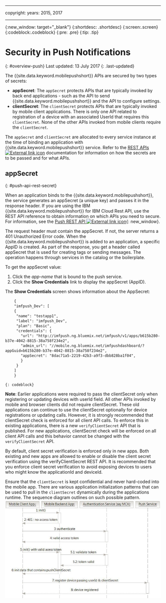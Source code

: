 ----

copyright:
 years: 2015, 2017

---

{:new_window: target="_blank"}
{:shortdesc: .shortdesc}
{:screen:.screen}
{:codeblock:.codeblock}
{:pre: .pre}
{:tip: .tip}

# Security in Push Notifications 
{: #overview-push}
Last updated: 13 July 2017
{: .last-updated}


The {{site.data.keyword.mobilepushshort}} APIs are secured by two types of secrets:

- **appSecret**: The `appSecret` protects APIs that are typically invoked by back end applications - such as the API to send {{site.data.keyword.mobilepushshort}} and the API to configure settings.
- **clientSecret**:  The `clientSecret` protects APIs that are typically invoked by mobile client applications. There is only one API related to registration of a device with an associated UserId that requires this `clientSecret`. None of the other APIs invoked from mobile clients require the `clientSecret`. 

The `appSecret` and `clientSecret` are allocated to every service instance at the time of binding an application with {{site.data.keyword.mobilepushshort}} service. Refer to the [REST APIs ![External link icon](../../icons/launch-glyph.svg "External link icon")](https://imfpush.{DomainName}/imfpush/) documentation for information on how the secrets are to be passed and for what APIs.

## appSecret 
{: #push-api-rest-secret}

When an application binds to the {{site.data.keyword.mobilepushshort}}, the service generates an appSecret (a unique key) and passes it in the response header. If you are using the IBM {{site.data.keyword.mobilepushshort}} for IBM Cloud Rest API, use the REST API reference to obtain information on which APIs you need to secure. For information, see the [Push REST API ![External link icon](../../icons/launch-glyph.svg "External link icon")](https://imfpush.{DomainName}/imfpush/){: new_window}.

The request header must contain the appSecret. If not, the server returns a 401 Unauthorized Error code. When the {{site.data.keyword.mobilepushshort}} is added to an application, a specific AppID is created. As part of the response, you get a header called appSecret that is used for creating tags or sending messages. The operation happens through services in the catalog or the boilerplate.

To get the appSecret value:

1. Click the *app-name* that is bound to the push service.
2. Click the **Show Credentials** link to display the appSecret (AppID).

The **Show Credentials** screen shows information about the AppSecret:
```
	{
    "imfpush_Dev": [
    {
     "name": "testapp1",
     "label": "imfpush_Dev",
     "plan": "Basic",
     "credentials": {
       "url": "http://imfpush.ng.bluemix.net/imfpush/v1/apps/b615b280-b37e-4042-8815-38a758f234e2",
       "admin_url": "//mobile.ng.bluemix.net/imfpushdashboard/?appGuid=b615b280-b37e-4042-8815-38a758f234e2",
       "appSecret": "8dac71a5-2219-42b3-a9f3-dbb828ba1f04",
       }
     }
    ]
    }
```
	{: codeblock} 


**Note**: Earlier applications were required to pass the clientSecret only when registering or updating devices with userId field. All other APIs invoked by mobile and browser clients did not require clientSecret. These old applications can continue to use the clientSecret optionally for device registrations or updating calls. However, it is strongly recommended that clientSecret check is enforced for all client API calls. To enforce this in existing applications, there is a new `verifyClientSecret` API that is published.  For new applications, clientSecret check will be enforced on all client API calls and this behavior cannot be changed with the `verifyClientSecret` API.

By default, client secret verification is enforced only in new apps. Both existing and new apps are allowed to enable or disable the client secret verification using the verifyClientSecret REST API. It is recommended that you enforce client secret verification to avoid exposing devices to users who might know the applicationId and deviceId.

Ensure that the `clientSecret` is kept confidential and never hard-coded into the mobile app. There are various application initialization patterns that can be used to pull in the `clientSecret` dynamically during the applications runtime. The sequence diagram outlines on such possible pattern.
![Enable_Push](images/init_client_secret.jpg) 



